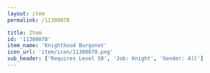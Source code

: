 ```yaml
---
layout: item
permalink: /11300078

title: Item
id: '11300078'
item_name: 'Knighthood Burgonet'
icon_url: 'item/icon/11300078.png'
sub_header: ['Requires Level 50', 'Job: Knight', 'Gender: All']
---
```

